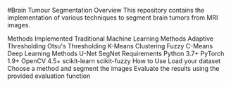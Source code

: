 #Brain Tumour Segmentation
Overview
This repository contains the implementation of various techniques to segment brain tumors from MRI images.

Methods Implemented
Traditional Machine Learning Methods
Adaptive Thresholding
Otsu's Thresholding
K-Means Clustering
Fuzzy C-Means
Deep Learning Methods
U-Net
SegNet
Requirements
Python 3.7+
PyTorch 1.9+
OpenCV 4.5+
scikit-learn
scikit-fuzzy
How to Use
Load your dataset
Choose a method and segment the images
Evaluate the results using the provided evaluation function
